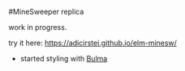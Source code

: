 #MineSweeper replica

work in progress.

try it here: https://adicirstei.github.io/elm-minesw/


* started styling with [Bulma](http://bulma.io/documentation/grid/columns/) 
